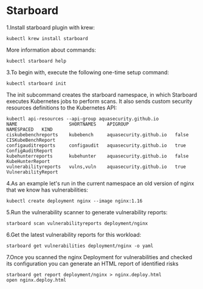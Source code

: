 # Starboard

1.Install starboard plugin with krew:

``` kubectl krew install starboard ```

More information about commands:

``` kubectl starboard help ```

3.To begin with, execute the following one-time setup command:

``` kubectl starboard init ```

The init subcommand creates the starboard namespace, in which Starboard executes Kubernetes jobs to perform scans. It also sends custom security resources definitions to the Kubernetes API:

```
kubectl api-resources --api-group aquasecurity.github.io
NAME                   SHORTNAMES    APIGROUP                 NAMESPACED   KIND
ciskubebenchreports    kubebench     aquasecurity.github.io   false        CISKubeBenchReport
configauditreports     configaudit   aquasecurity.github.io   true         ConfigAuditReport
kubehunterreports      kubehunter    aquasecurity.github.io   false        KubeHunterReport
vulnerabilityreports   vulns,vuln    aquasecurity.github.io   true         VulnerabilityReport
```

4.As an example let's run in the current namespace an old version of nginx that we know has vulnerabilities:

```kubectl create deployment nginx --image nginx:1.16```

5.Run the vulnerability scanner to generate vulnerability reports:

```starboard scan vulnerabilityreports deployment/nginx```

6.Get the latest vulnerability reports for this workload:

```starboard get vulnerabilities deployment/nginx -o yaml```

7.Once you scanned the nginx Deployment for vulnerabilities and checked its configuration you can generate an HTML report of identified risks

```
starboard get report deployment/nginx > nginx.deploy.html
open nginx.deploy.html
```
